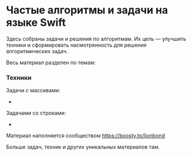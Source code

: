 # Частые алгоритмы и задачи на языке Swift

Здесь собраны задачи и решения по алгоритмам. Их цель — улучшить техники и сформировать насмотренность для решения алгоритмических задач.

Весь материал разделен по темам:

### Техники


Задачи с массивами:

- 


Задачами со строками:

- 



Материал наполняется сообществом https://boosty.to/lionbond

Больше задач, техник и других уникальных материалов там.
